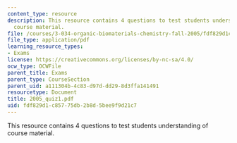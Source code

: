 ```yaml
---
content_type: resource
description: This resource contains 4 questions to test students understanding of
  course material.
file: /courses/3-034-organic-biomaterials-chemistry-fall-2005/fdf829d1c85775db2b8d5bee9f9d21c7_2005_quiz1.pdf
file_type: application/pdf
learning_resource_types:
- Exams
license: https://creativecommons.org/licenses/by-nc-sa/4.0/
ocw_type: OCWFile
parent_title: Exams
parent_type: CourseSection
parent_uid: a111304b-4c83-d97d-dd29-8d3ffa141491
resourcetype: Document
title: 2005_quiz1.pdf
uid: fdf829d1-c857-75db-2b8d-5bee9f9d21c7
---
```

This resource contains 4 questions to test students understanding of course material.